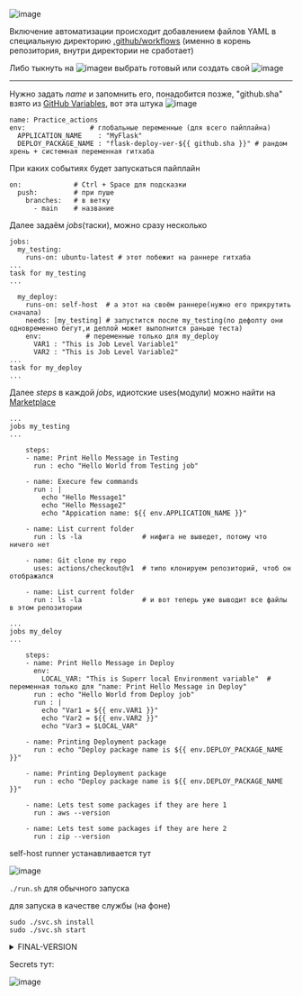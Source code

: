![image](https://github.com/user-attachments/assets/e3876923-e5f6-4c4a-b87c-203fc8b944e1)

Включение автоматизации происходит добавлением файлов YAML в специальную директорию [.github/workflows](https://github.com/Wireflex/CI-CD/tree/83eb771a3e8e0a00445a0b474f67807fc6815588/GitHubActions/.github/workflows%20) (именно в корень репозитория, внутри директории не сработает)

Либо тыкнуть на ![image](https://github.com/user-attachments/assets/25470e4a-a693-4fd3-98bb-6f02c0c12c35)и выбрать готовый или создать свой ![image](https://github.com/user-attachments/assets/bb082f8b-98bf-4707-8f31-68cf7cc9ea74)

---

Нужно задать *name* и запомнить его, понадобится позже,  "github.sha" взято из [GitHub Variables](https://docs.github.com/ru/actions/writing-workflows/choosing-what-your-workflow-does/store-information-in-variables), вот эта штука ![image](https://github.com/user-attachments/assets/999e9ffd-9f42-4936-910d-ad624dc8b7df)

```
name: Practice_actions
env:                # глобальные переменные (для всего пайплайна)
  APPLICATION_NAME    : "MyFlask"
  DEPLOY_PACKAGE_NAME : "flask-deploy-ver-${{ github.sha }}" # рандом хрень + системная переменная гитхаба
```

При каких событиях будет запускаться пайплайн 
```
on:             # Ctrl + Space для подсказки
  push:         # при пуше
    branches:   # в ветку
      - main    # название
```
Далее задаём *jobs*(таски), можно сразу несколько 
```
jobs:
  my_testing:
    runs-on: ubuntu-latest # этот побежит на раннере гитхаба
...
task for my_testing
...

  my_deploy:
    runs-on: self-host  # а этот на своём раннере(нужно его прикрутить сначала)
    needs: [my_testing] # запустится после my_testing(по дефолту они одновременно бегут,и деплой может выполнится раньше теста)
    env:           # переменные только для my_deploy
      VAR1 : "This is Job Level Variable1"
      VAR2 : "This is Job Level Variable2"
...
task for my_deploy
...
```
Далее *steps* в каждой *jobs*, идиотские uses(модули) можно найти на [Marketplace](https://github.com/marketplace)
```
...
jobs my_testing
...

    steps:
    - name: Print Hello Message in Testing
      run : echo "Hello World from Testing job"

    - name: Execure few commands
      run : |
        echo "Hello Message1"
        echo "Hello Message2"
        echo "Appication name: ${{ env.APPLICATION_NAME }}"

    - name: List current folder
      run : ls -la               # нифига не выведет, потому что ничего нет
   
    - name: Git clone my repo
      uses: actions/checkout@v1  # типо клонируем репозиторий, чтоб он отображался
  
    - name: List current folder
      run : ls -la               # и вот теперь уже выводит все файлы в этом репозитории

...
jobs my_deloy
...

    steps:
    - name: Print Hello Message in Deploy
      env:
        LOCAL_VAR: "This is Superr local Environment variable"  # переменная только для "name: Print Hello Message in Deploy"
      run : echo "Hello World from Deploy job"
      run : |
        echo "Var1 = ${{ env.VAR1 }}"
        echo "Var2 = ${{ env.VAR2 }}"
        echo "Var3 = $LOCAL_VAR"

    - name: Printing Deployment package
      run : echo "Deploy package name is ${{ env.DEPLOY_PACKAGE_NAME }}"

    - name: Printing Deployment package
      run : echo "Deploy package name is ${{ env.DEPLOY_PACKAGE_NAME }}"
    
    - name: Lets test some packages if they are here 1
      run : aws --version

    - name: Lets test some packages if they are here 2
      run : zip --version
```
self-host runner устанавливается тут

![image](https://github.com/user-attachments/assets/163561f2-6ce3-4496-94ac-3fec8004a53e)

```./run.sh``` для обычного запуска 

для запуска в качестве службы (на фоне)
```
sudo ./svc.sh install
sudo ./svc.sh start
```
<details> <summary>FINAL-VERSION</summary>

```
name: Practice_actions
env:
  APPLICATION_NAME    : "MyFlask"
  DEPLOY_PACKAGE_NAME : "flask-deploy-ver-${{ github.sha }}"

on: 
  push:
    branches: 
      - main

jobs:
  my_testing:
    runs-on: ubuntu-latest

    steps:
    - name: Print Hello Message in Testing
      run : echo "Hello World from Testing job"
    
    - name: Execure few commands
      run : |
        echo "Hello Message1"
        echo "Hello Message2"
        echo "Appication name: ${{ env.APPLICATION_NAME }}"
    
    - name: List current folder
      run : ls -la
   
    - name: Git clone my repo
      uses: actions/checkout@v1   
  
    - name: List current folder
      run : ls -la
  
  my_deploy:
    runs-on: self-hosted
    needs: [my_testing]
    env:
      VAR1 : "This is Job Level Variable1"
      VAR2 : "This is Job Level Variable2"
    
    steps:
    - name: Print Hello Message in Deploy
      run : echo "Hello World from Deploy job"
      
    - name: Print env vars
      run : |
        echo "Var1 = ${{ env.VAR1 }}"
        echo "Var2 = ${{ env.VAR2 }}"
        echo "Var3 = $LOCAL_VAR"
      env:
        LOCAL_VAR: "This is Superr local Environment variable"
    
    - name: Printing Deployment package
      run : echo "Deplyo pakcage name is ${{ env.DEPLOY_PACKAGE_NAME }}"
      
    - name: List current folder
      run : ls -la
```
</details>

Secrets тут:

![image](https://github.com/user-attachments/assets/a65f13f2-7f9d-4a18-ad59-00241e19d3f6)

